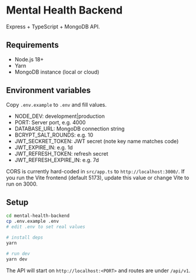 # Mental Health Backend

Express + TypeScript + MongoDB API.

## Requirements
- Node.js 18+
- Yarn
- MongoDB instance (local or cloud)

## Environment variables
Copy `.env.example` to `.env` and fill values.

- NODE_DEV: development|production
- PORT: Server port, e.g. 4000
- DATABASE_URL: MongoDB connection string
- BCRYPT_SALT_ROUNDS: e.g. 10
- JWT_SECKRET_TOKEN: JWT secret (note key name matches code)
- JWT_EXPIRE_IN: e.g. 1d
- JWT_REFRESH_TOKEN: refresh secret
- JWT_REFRESH_EXPIRE_IN: e.g. 7d

CORS is currently hard-coded in `src/app.ts` to `http://localhost:3000/`. If you run the Vite frontend (default 5173), update this value or change Vite to run on 3000.

## Setup
```bash
cd mental-health-backend
cp .env.example .env
# edit .env to set real values

# install deps
yarn

# run dev
yarn dev
```
The API will start on `http://localhost:<PORT>` and routes are under `/api/v1`.
